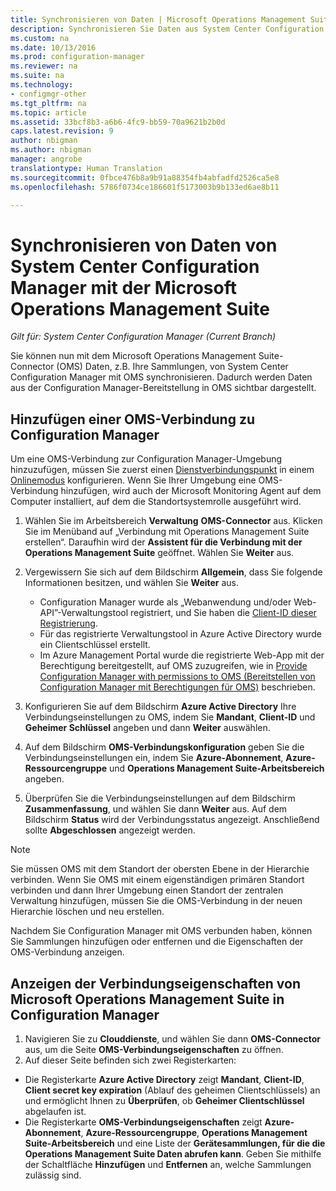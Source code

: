 ```yaml
---
title: Synchronisieren von Daten | Microsoft Operations Management Suite | System Center Configuration Manager
description: Synchronisieren Sie Daten aus System Center Configuration Manager mit Microsoft Operations Management Suite.
ms.custom: na
ms.date: 10/13/2016
ms.prod: configuration-manager
ms.reviewer: na
ms.suite: na
ms.technology:
- configmgr-other
ms.tgt_pltfrm: na
ms.topic: article
ms.assetid: 33bcf8b3-a6b6-4fc9-bb59-70a9621b2b0d
caps.latest.revision: 9
author: nbigman
ms.author: nbigman
manager: angrobe
translationtype: Human Translation
ms.sourcegitcommit: 0fbce476b8a9b91a88354fb4abfadfd2526ca5e8
ms.openlocfilehash: 5786f0734ce186601f5173003b9b133ed6ae8b11

---
```

# <a name="sync-data-from-configuration-manager-to-the-microsoft-operations-management-suite"></a>Synchronisieren von Daten von System Center Configuration Manager mit der Microsoft Operations Management Suite

*Gilt für: System Center Configuration Manager (Current Branch)*

Sie können nun mit dem Microsoft Operations Management Suite-Connector (OMS) Daten, z.B. Ihre Sammlungen, von System Center Configuration Manager mit OMS synchronisieren. Dadurch werden Daten aus der Configuration Manager-Bereitstellung in OMS sichtbar dargestellt.

## <a name="add-an-oms-connection-to-configuration-manager"></a>Hinzufügen einer OMS-Verbindung zu Configuration Manager

Um eine OMS-Verbindung zur Configuration Manager-Umgebung hinzuzufügen, müssen Sie zuerst einen [Dienstverbindungspunkt](../../../core/servers/deploy/configure/about-the-service-connection-point.md) in einem [Onlinemodus](https://azure.microsoft.com/en-us/documentation/articles/resource-group-create-service-principal-portal/) konfigurieren. Wenn Sie Ihrer Umgebung eine OMS-Verbindung hinzufügen, wird auch der Microsoft Monitoring Agent auf dem Computer installiert, auf dem die Standortsystemrolle ausgeführt wird.
1.  Wählen Sie im Arbeitsbereich **Verwaltung** **OMS-Connector** aus. Klicken Sie im Menüband auf „Verbindung mit Operations Management Suite erstellen“. Daraufhin wird der **Assistent für die Verbindung mit der Operations Management Suite** geöffnet. Wählen Sie **Weiter** aus.
2.  Vergewissern Sie sich auf dem Bildschirm **Allgemein**, dass Sie folgende Informationen besitzen, und wählen Sie **Weiter** aus.

    * Configuration Manager wurde als „Webanwendung und/oder Web-API”-Verwaltungstool registriert, und Sie haben die [Client-ID dieser Registrierung](https://azure.microsoft.com/documentation/articles/active-directory-integrating-applications/).
    * Für das registrierte Verwaltungstool in Azure Active Directory wurde ein Clientschlüssel erstellt.
    * Im Azure Management Portal wurde die registrierte Web-App mit der Berechtigung bereitgestellt, auf OMS zuzugreifen, wie in [Provide Configuration Manager with permissions to OMS (Bereitstellen von Configuration Manager mit Berechtigungen für OMS)](https://azure.microsoft.com/en-us/documentation/articles/log-analytics-sccm/#provide-configuration-manager-with-permissions-to-oms) beschrieben.

3.  Konfigurieren Sie auf dem Bildschirm **Azure Active Directory** Ihre Verbindungseinstellungen zu OMS, indem Sie **Mandant**, **Client-ID** und **Geheimer Schlüssel** angeben und dann **Weiter** auswählen.
4.  Auf dem Bildschirm **OMS-Verbindungskonfiguration** geben Sie die Verbindungseinstellungen ein, indem Sie **Azure-Abonnement**, **Azure-Ressourcengruppe** und **Operations Management Suite-Arbeitsbereich** angeben.
5.  Überprüfen Sie die Verbindungseinstellungen auf dem Bildschirm **Zusammenfassung**, und wählen Sie dann **Weiter** aus. Auf dem Bildschirm **Status** wird der Verbindungsstatus angezeigt. Anschließend sollte **Abgeschlossen** angezeigt werden.

> [!NOTE]
> Sie müssen OMS mit dem Standort der obersten Ebene in der Hierarchie verbinden. Wenn Sie OMS mit einem eigenständigen primären Standort verbinden und dann Ihrer Umgebung einen Standort der zentralen Verwaltung hinzufügen, müssen Sie die OMS-Verbindung in der neuen Hierarchie löschen und neu erstellen.

Nachdem Sie Configuration Manager mit OMS verbunden haben, können Sie Sammlungen hinzufügen oder entfernen und die Eigenschaften der OMS-Verbindung anzeigen.

## <a name="viewing-microsoft-operations-management-suite-connection-properties-in-configuration-manager"></a>Anzeigen der Verbindungseigenschaften von Microsoft Operations Management Suite in Configuration Manager

1.  Navigieren Sie zu **Clouddienste**, und wählen Sie dann **OMS-Connector** aus, um die Seite **OMS-Verbindungseigenschaften** zu öffnen.
2.  Auf dieser Seite befinden sich zwei Registerkarten:
  * Die Registerkarte **Azure Active Directory** zeigt **Mandant**, **Client-ID**, **Client secret key expiration** (Ablauf des geheimen Clientschlüssels) an und ermöglicht Ihnen zu **Überprüfen**, ob **Geheimer Clientschlüssel** abgelaufen ist.
  * Die Registerkarte **OMS-Verbindungseigenschaften** zeigt **Azure-Abonnement**, **Azure-Ressourcengruppe**, **Operations Management Suite-Arbeitsbereich** und eine Liste der **Gerätesammlungen, für die die Operations Management Suite Daten abrufen kann**. Geben Sie mithilfe der Schaltfläche **Hinzufügen** und **Entfernen** an, welche Sammlungen zulässig sind.



<!--HONumber=Nov16_HO1-->


